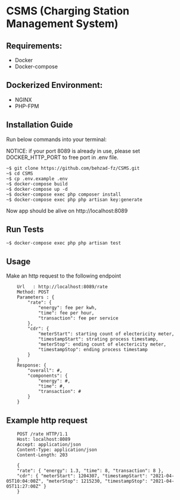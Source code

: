 # CSMS (Charging Station Management System)

## Requirements:
- Docker
- Docker-compose

## Dockerized Environment:
- NGINX
- PHP-FPM

## Installation Guide
Run below commands into your terminal:

NOTICE: if your port 8089 is already in use, please set DOCKER_HTTP_PORT to free port in .env file.

```
~$ git clone https://github.com/behzad-fz/CSMS.git
~$ cd CSMS
~$ cp .env.example .env
~$ docker-compose build
~$ docker-compose up -d
~$ docker-compose exec php composer install
~$ docker-compose exec php php artisan key:generate
```

Now app should be alive on http://localhost:8089

## Run Tests
```
~$ docker-compose exec php php artisan test
```

## Usage
Make an http request to the following endpoint
```
    Url   : http://localhost:8089/rate
    Method: POST
    Parameters : {
        "rate": {
            "energy": fee per kwh,
            "time": fee per hour, 
            "transaction": fee per service
        },
        "cdr": { 
            "meterStart": starting count of electericity meter, 
            "timestampStart": strating process timestamp,
            "meterStop": ending count of electericity meter,
            "timestampStop": ending process timestamp 
        }
    }
    Response: {
        "overall": #,
        "components": {
            "energy": #,
            "time": #,
            "transaction": #
        }
    }
```
## Example http request
```
    POST /rate HTTP/1.1
    Host: localhost:8089
    Accept: application/json
    Content-Type: application/json
    Content-Length: 203
    
    {
    "rate": { "energy": 1.3, "time": 8, "transaction": 8 },
    "cdr": { "meterStart": 1204307, "timestampStart": "2021-04-05T10:04:00Z", "meterStop": 1215230, "timestampStop": "2021-04-05T11:27:00Z" }
    }
```
 
